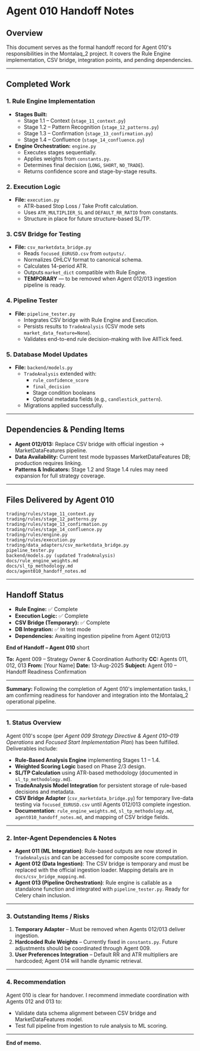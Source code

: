 # Agent 010 Handoff Notes

## Overview
This document serves as the formal handoff record for Agent 010's responsibilities in the Montalaq_2 project. It covers the Rule Engine implementation, CSV bridge, integration points, and pending dependencies.

---

## Completed Work

### 1. Rule Engine Implementation
- **Stages Built:**
  - Stage 1.1 – Context (`stage_11_context.py`)
  - Stage 1.2 – Pattern Recognition (`stage_12_patterns.py`)
  - Stage 1.3 – Confirmation (`stage_13_confirmation.py`)
  - Stage 1.4 – Confluence (`stage_14_confluence.py`)
- **Engine Orchestration:** `engine.py`
  - Executes stages sequentially.
  - Applies weights from `constants.py`.
  - Determines final decision (`LONG`, `SHORT`, `NO_TRADE`).
  - Returns confidence score and stage-by-stage results.

### 2. Execution Logic
- **File:** `execution.py`
  - ATR-based Stop Loss / Take Profit calculation.
  - Uses `ATR_MULTIPLIER_SL` and `DEFAULT_RR_RATIO` from constants.
  - Structure in place for future structure-based SL/TP.

### 3. CSV Bridge for Testing
- **File:** `csv_marketdata_bridge.py`
  - Reads `focused_EURUSD.csv` from `outputs/`.
  - Normalizes OHLCV format to canonical schema.
  - Calculates 14-period ATR.
  - Outputs `market_dict` compatible with Rule Engine.
  - **TEMPORARY** — to be removed when Agent 012/013 ingestion pipeline is ready.

### 4. Pipeline Tester
- **File:** `pipeline_tester.py`
  - Integrates CSV bridge with Rule Engine and Execution.
  - Persists results to `TradeAnalysis` (CSV mode sets `market_data_feature=None`).
  - Validates end-to-end rule decision-making with live AllTick feed.

### 5. Database Model Updates
- **File:** `backend/models.py`
  - `TradeAnalysis` extended with:
    - `rule_confidence_score`
    - `final_decision`
    - Stage condition booleans
    - Optional metadata fields (e.g., `candlestick_pattern`).
  - Migrations applied successfully.

---

## Dependencies & Pending Items
- **Agent 012/013:** Replace CSV bridge with official ingestion → MarketDataFeatures pipeline.
- **Data Availability:** Current test mode bypasses MarketDataFeatures DB; production requires linking.
- **Patterns & Indicators:** Stage 1.2 and Stage 1.4 rules may need expansion for full strategy coverage.

---

## Files Delivered by Agent 010
```
trading/rules/stage_11_context.py
trading/rules/stage_12_patterns.py
trading/rules/stage_13_confirmation.py
trading/rules/stage_14_confluence.py
trading/rules/engine.py
trading/rules/execution.py
trading/data_adapters/csv_marketdata_bridge.py
pipeline_tester.py
backend/models.py (updated TradeAnalysis)
docs/rule_engine_weights.md
docs/sl_tp_methodology.md
docs/agent010_handoff_notes.md
```

---

## Handoff Status
- **Rule Engine:** ✅ Complete
- **Execution Logic:** ✅ Complete
- **CSV Bridge (Temporary):** ✅ Complete
- **DB Integration:** ✅ In test mode
- **Dependencies:** Awaiting ingestion pipeline from Agent 012/013

**End of Handoff – Agent 010** short

**To:** Agent 009 – Strategy Owner & Coordination Authority
**CC:** Agents 011, 012, 013
**From:** \[Your Name]
**Date:** 13-Aug-2025
**Subject:** Agent 010 – Handoff Readiness Confirmation

---

**Summary:**
Following the completion of Agent 010's implementation tasks, I am confirming readiness for handover and integration into the Montalaq\_2 operational pipeline.

---

### 1. Status Overview

Agent 010's scope (per *Agent 009 Strategy Directive & Agent 010–019 Operations* and *Focused Start Implementation Plan*) has been fulfilled. Deliverables include:

* **Rule-Based Analysis Engine** implementing Stages 1.1 – 1.4.
* **Weighted Scoring Logic** based on Phase 2/3 design.
* **SL/TP Calculation** using ATR-based methodology (documented in `sl_tp_methodology.md`).
* **TradeAnalysis Model Integration** for persistent storage of rule-based decisions and metadata.
* **CSV Bridge Adapter** (`csv_marketdata_bridge.py`) for temporary live-data testing via `focused_EURUSD.csv` until Agents 012/013 complete ingestion.
* **Documentation**: `rule_engine_weights.md`, `sl_tp_methodology.md`, `agent010_handoff_notes.md`, and mapping of CSV bridge fields.

---

### 2. Inter-Agent Dependencies & Notes

* **Agent 011 (ML Integration)**: Rule-based outputs are now stored in `TradeAnalysis` and can be accessed for composite score computation.
* **Agent 012 (Data Ingestion)**: The CSV bridge is temporary and must be replaced with the official ingestion loader. Mapping details are in `docs/csv_bridge_mapping.md`.
* **Agent 013 (Pipeline Orchestration)**: Rule engine is callable as a standalone function and integrated with `pipeline_tester.py`. Ready for Celery chain inclusion.

---

### 3. Outstanding Items / Risks

1. **Temporary Adapter** – Must be removed when Agents 012/013 deliver ingestion.
2. **Hardcoded Rule Weights** – Currently fixed in `constants.py`. Future adjustments should be coordinated through Agent 009.
3. **User Preferences Integration** – Default RR and ATR multipliers are hardcoded; Agent 014 will handle dynamic retrieval.

---

### 4. Recommendation

Agent 010 is clear for handover. I recommend immediate coordination with Agents 012 and 013 to:

* Validate data schema alignment between CSV bridge and MarketDataFeatures model.
* Test full pipeline from ingestion to rule analysis to ML scoring.

---

**End of memo.**

